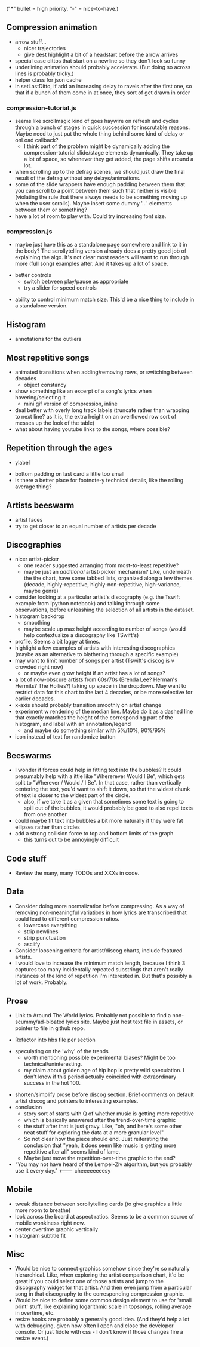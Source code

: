 ("*" bullet = high priority. "-" = nice-to-have.)

## Compression animation
- arrow stuff...
    - nicer trajectories
    - give dest highlight a bit of a headstart before the arrow arrives
- special case dittos that start on a newline so they don't look so funny
- underlining animation should probably accelerate. (But doing so across lines is probably tricky.)
- helper class for json cache
- in setLastDitto, if add an increasing delay to ravels after the first one, so that if a bunch of them come in at once, they sort of get drawn in order

### compression-tutorial.js
- seems like scrollmagic kind of goes haywire on refresh and cycles through a bunch of stages in quick succession for inscrutable reasons. Maybe need to just put the whole thing behind some kind of delay or onLoad callback?
    - I think part of the problem might be dynamically adding the compression-tutorial slide/stage elements dynamically. They take up a lot of space, so whenever they get added, the page shifts around a lot.
- when scrolling up to the defrag scenes, we should just draw the final result of the defrag without any delays/animations. 
- some of the slide wrappers have enough padding between them that you can scroll to a point between them such that neither is visible (violating the rule that there always needs to be something moving up when the user scrolls). Maybe insert some dummy '...' elements between them or something?
- have a lot of room to play with. Could try increasing font size.

### compression.js
- maybe just have this as a standalone page somewhere and link to it in the body? The scrollytelling version already does a pretty good job of explaining the algo. It's not clear most readers will want to run through more (full song) examples after. And it takes up a lot of space.
* better controls
    - switch between play/pause as appropriate
    - try a slider for speed controls
- ability to control minimum match size. This'd be a nice thing to include in a standalone version.

## Histogram
- annotations for the outliers

## Most repetitive songs
- animated transitions when adding/removing rows, or switching between decades
    - object constancy
- show something like an excerpt of a song's lyrics when hovering/selecting it
    - mini gif version of compression, inline
- deal better with overly long track labels (truncate rather than wrapping to next line? as it is, the extra height on an overflowed row sort of messes up the look of the table)
- what about having youtube links to the songs, where possible?

## Repetition through the ages
* ylabel
- bottom padding on last card a little too small
- is there a better place for footnote-y technical details, like the rolling average thing?

## Artists beeswarm
- artist faces
- try to get closer to an equal number of artists per decade

## Discographies
- nicer artist-picker
    - one reader suggested arranging from most-to-least repetitive?
    - maybe just an *additional* artist-picker mechanism? Like, underneath the the chart, have some tabbed lists, organized along a few themes. (decade, highly-repetitive, highly-non-repetitive, high-variance, maybe genre)
- consider looking at a particular artist's discography (e.g. the Tswift example from Ipython notebook) and talking through some observations, before unleashing the selection of all artists in the dataset.
- histogram backdrop
    - smoothing
    - maybe scale up max height according to number of songs (would help contextualize a discography like TSwift's)
- profile. Seems a bit laggy at times.
- highlight a few examples of artists with interesting discographies (maybe as an alternative to blathering through a specific example)
- may want to limit number of songs per artist (Tswift's discog is v crowded right now)
    - or maybe even grow height if an artist has a lot of songs?
- a lot of now-obscure artists from 60s/70s (Brenda Lee? Herman's Hermits? The Hollies?) taking up space in the dropdown. May want to restrict data for this chart to the last 4 decades, or be more selective for earlier decades.
- x-axis should probably transition smoothly on artist change
- experiment w rendering of the median line. Maybe do it as a dashed line that exactly matches the height of the corresponding part of the histogram, and label with an annotation/legend
    - and maybe do something similar with 5%/10%, 90%/95%
- icon instead of text for randomize button

## Beeswarms
- I wonder if forces could help in fitting text into the bubbles? It could presumably help with a ittle like "Whererever Would I Be", which gets split to "Wherever / Would / I Be". In that case, rather than vertically centering the text, you'd want to shift it down, so that the widest chunk of text is closer to the widest part of the circle.
    - also, if we take it as a given that sometimes some text is going to spill out of the bubbles, it would probably be good to also repel texts from one another
- could maybe fit text into bubbles a bit more naturally if they were fat ellipses rather than circles
- add a strong collision force to top and bottom limits of the graph
    - this turns out to be annoyingly difficult

## Code stuff
* Review the many, many TODOs and XXXs in code.

## Data
- Consider doing more normalization before compressing. As a way of removing non-meaningful variations in how lyrics are transcribed that could lead to different compression ratios.
    - lowercase everything
    - strip newlines
    - strip punctuation
    - asciify
- Consider loosening criteria for artist/discog charts, include featured artists.
- I would love to increase the minimum match length, because I think 3 captures too many incidentally repeated substrings that aren't really instances of the kind of repetition I'm interested in. But that's possibly a lot of work. Probably.
    
## Prose
* Link to Around The World lyrics. Probably not possible to find a non-scummy/ad-bloated lyrics site. Maybe just host text file in assets, or pointer to file in github repo.
- Refactor into hbs file per section
* speculating on the 'why' of the trends
    - worth mentioning possible experimental biases? Might be too technical/uninteresting.
    - my claim about golden age of hip hop is pretty wild speculation. I don't know if this period actually coincided with extraordinary success in the hot 100.
- shorten/simplify prose before discog section. Brief comments on default artist discog and pointers to interesting examples.
- conclusion
    - story sort of starts with Q of whether music is getting more repetitive
    - which is basically answered after the trend-over-time graphic
    - the stuff after that is just gravy. Like, "oh, and here's some other neat stuff for exploring the data at a more granular level"
    - So not clear how the piece should end. Just reiterating the conclusion that "yeah, it does seem like music is getting more repetitive after all" seems kind of lame.
    - Maybe just move the repetition-over-time graphic to the end?
- "You may not have heard of the Lempel-Ziv algorithm, but you probably use it every day." <--- cheeeeeeeesy
    
## Mobile
- tweak distance between scrollytelling cards (to give graphics a little more room to breathe)
- look across the board at aspect ratios. Seems to be a common source of mobile wonkiness right now.
- center overtime graphic vertically
- histogram subtitle fit

## Misc
- Would be nice to connect graphics somehow since they're so naturally hierarchical. Like, when exploring the artist comparison chart, it'd be great if you could select one of those artists and jump to the discography widget for that artist. And then even jump from a particular song in that discography to the corresponding compression graphic.
- Would be nice to define some common design element to use for 'small print' stuff, like explaining logarithmic scale in topsongs, rolling average in overtime, etc.
- resize hooks are probably a generally good idea. (And they'd help a lot with debugging, given how often I open and close the developer console. Or just fiddle with css - I don't know if those changes fire a resize event.)
